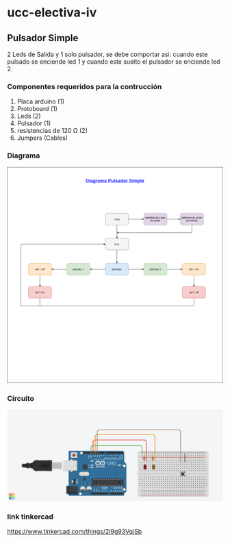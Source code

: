 # ucc-electiva-iv
## Pulsador Simple
2 Leds de Salida y 1 solo pulsador, se debe comportar asi: cuando este pulsado se enciende led 1 y cuando este suelto el pulsador se enciende led 2.
### Componentes requeridos para la contrucción 
1. Placa arduino (1)
2. Protoboard (1)
3. Leds (2)
4. Pulsador (1)
5. resistencias de 120 Ω (2)
6. Jumpers (Cables)
### Diagrama
![Diagrama](../04-pulsadorSimple/imgDiagramaPulsadorSimple.png)
### Circuito
![Circuito](../04-pulsadorSimple/imgCircuitoPulsadorSimple.png)
### link tinkercad
https://www.tinkercad.com/things/2l9g93VqjSb 

